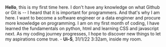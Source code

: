 <b>Hello</b>, this is my first time here. I don't have any knowledge on what Github or Git is -- I heard that it is important for programmers. And that's why I am here.
I want to become a software engineer or a data enginner and procure more knowledge on programming. I am on my first month of coding, I have learned the fundamentals on python,
html and learning CSS and javascript next. As my coding journey progresses, I hope to discover new things to let my aspirations come true. - <b>Ui-S</b>, 31/1/22 3:32am, inside my room.

<!---
ui-s/ui-s is a ✨ special ✨ repository because its `README.md` (this file) appears on your GitHub profile.
You can click the Preview link to take a look at your changes.
--->
